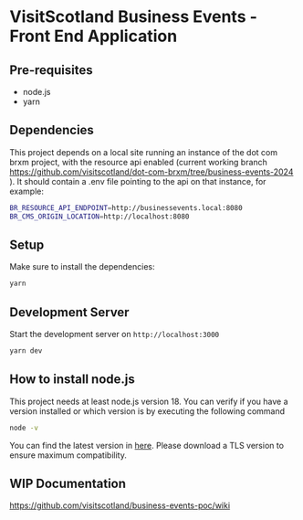 # VisitScotland Business Events - Front End Application

## Pre-requisites

- node.js 
- yarn

## Dependencies 

This project depends on a local site running an instance of the dot com brxm project, with the resource api enabled (current working branch https://github.com/visitscotland/dot-com-brxm/tree/business-events-2024 ). It should contain a .env file pointing to the api on that instance, for example:

```bash
BR_RESOURCE_API_ENDPOINT=http://businessevents.local:8080
BR_CMS_ORIGIN_LOCATION=http://localhost:8080
```

## Setup

Make sure to install the dependencies:

```bash
yarn
```

## Development Server

Start the development server on `http://localhost:3000`

```bash
yarn dev
```

## How to install node.js

This project needs at least node.js version 18. You can verify if you have a version installed or which version is by executing the following command

```bash
node -v
```
You can find the latest version in [here](https://nodejs.org/en/download). Please download a TLS version to ensure maximum compatibility.

## WIP Documentation

https://github.com/visitscotland/business-events-poc/wiki
